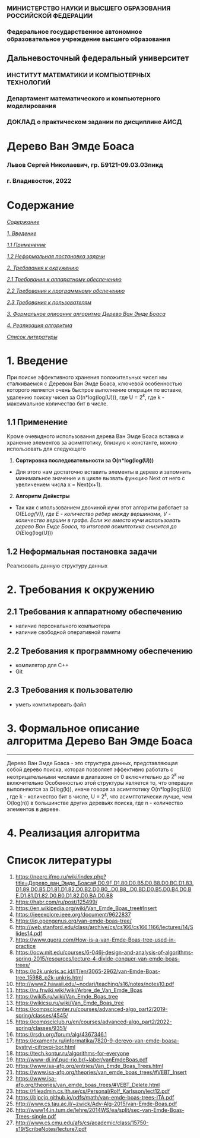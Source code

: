 



### МИНИСТЕРСТВО НАУКИ И ВЫСШЕГО ОБРАЗОВАНИЯ РОССИЙСКОЙ ФЕДЕРАЦИИ

### Федеральное государственное автономное образовательное учреждение высшего образования

## Дальневосточный федеральный университет
### ИНСТИТУТ МАТЕМАТИКИ И КОМПЬЮТЕРНЫХ ТЕХНОЛОГИЙ
### Департамент математического и компьютерного моделирования
### ДОКЛАД о практическом задании по дисциплине АИСД

# Дерево Ван Эмде Боаса

### Львов Сергей Николаевич, гр. Б9121-09.03.03пикд

### г. Владивосток, 2022

# Содержание
[*Содержание*](#содержание)

[*1. Введение*](#1-введение)

[*1.1 Применение*](#11-применение)

[*1.2 Неформальная постановка задачи*](#12-неформальная-постановка-задачи)

[*2. Требования к окружению*](#2-требования-к-окружению)

[*2.1 Требования к аппаратному обеспечению*](#21-требования-к-аппаратному-обеспечению)

[*2.2 Требования к программному обспечению*](#22-требования-к-программному-обеспечению)

[*2.3 Требования к пользователям*](#23-требования-к-пользователю)

[*3. Формальное описание алгоритма Дерево Ван Эмде Боаса*](#3-формальное-описание-алгоритма-дерево-ван-эмде-боаса)

[*4. Реализация алгоритма*](#4-реализация-алгоритма)


[*Список литературы*](#список-литературы)
# 1. Введение
При поиске эффективного хранения положительных чисел мы сталкиваемся с Деревом Ван Эмде Боаса, ключевой особенностью которого является очень быстрое выполнение операция по вставке, удалению поиску чисел за O(n*log(log(U))), где U = $2^k$, где k - максимальное количество бит в числе.
## 1.1 Применение
Кроме очевидного использования дерева Ван Эмде Боаса вставка и хранение элементов за асимптотику, близкую к константе, можно использовать для следующего
1. **Сортировка последовательности за O(n*log(log(U)))**
- Для этого нам достаточно вставить элементы в дерево и запомнить минимальное значение и в цикле вызвать функцию Next от него с увеличением числа x = Next(x+1).
2. **Алгоритм Дейкстры**
- Так как с ипользованием двочиной кучи этот алгоритм работает за O(E*Log(V)), где E - количество ребер между вершинами, V - количество вершин в графе. Если же вместо кучи использовать дерево Ван Емде Боаса, то итоговая асимптотика снизится до O(E*log(log(U)))
## 1.2 Неформальная постановка задачи
Реализовать данную структуру данных
# 2. Требования к окружению
## 2.1 Требования к аппаратному обеспечению
- наличие персонального компьютера
- наличие свободной оперативной памяти
## 2.2 Требования к программному обеспечению
- компилятор для C++
- Git
## 2.3 Требования к пользователю
- уметь компилировать файл
# 3. Формальное описание алгоритма Дерево Ван Эмде Боаса
---
Дерево Ван Эмде Боаса - это структура данных, представляющая собой дерево поиска, которая позволяет эффективно работать с неотрицательными числами в диапазоне  от 0 включительно  до $2^k$ не включительно 
Особенностью этой структуры является то, что операции выполняются за O(log(k)), иначе говоря за асимптотику O(n*log(log(U))) , где k - количество бит в числе, U = $2^k$, что асимптотически лучше, чем O(log(n)) в большинстве других деревьях поиска, где n - количество элементов в дереве.
# 4. Реализация алгоритма
# Список литературы
1.	https://neerc.ifmo.ru/wiki/index.php?title=Дерево_ван_Эмде_Боаса#.D0.9F.D1.80.D0.B5.D0.B8.D0.BC.D1.83.D1.89.D0.B5.D1.81.D1.82.D0.B2.D0.B0_.D0.B8_.D0.BD.D0.B5.D0.B4.D0.BE.D1.81.D1.82.D0.B0.D1.82.D0.BA.D0.B8
2.	https://habr.com/ru/post/125499/
3.	https://en.wikipedia.org/wiki/Van_Emde_Boas_tree#Insert
4.	https://ieeexplore.ieee.org/document/9622837
5.	https://iq.opengenus.org/van-emde-boas-tree/
6.	http://web.stanford.edu/class/archive/cs/cs166/cs166.1166/lectures/14/Slides14.pdf
7.	https://www.quora.com/How-is-a-van-Emde-Boas-tree-used-in-practice
8.	https://ocw.mit.edu/courses/6-046j-design-and-analysis-of-algorithms-spring-2015/resources/lecture-4-divide-conquer-van-emde-boas-trees/
9.	https://p2k.unkris.ac.id/IT/en/3065-2962/van-Emde-Boas-tree_15988_p2k-unkris.html
10.	 http://www2.hawaii.edu/~nodari/teaching/s16/notes/notes10.pdf
11.	 https://ru.frwiki.wiki/wiki/Arbre_de_Van_Emde_Boas
12.	 https://wiki5.ru/wiki/Van_Emde_Boas_tree
13.	 https://wikicsu.ru/wiki/Van_Emde_Boas_tree
14.	 https://compscicenter.ru/courses/advanced-algo_part2/2019-spring/classes/4545/
15.	 https://compsciclub.ru/en/courses/advanced-algo_part2/2022-spring/classes/9351/
16.	 https://rsdn.org/forum/alg/4367346.1
17.	 https://examentv.ru/informatika/7820-9-derevo-van-emde-boasa-bystryi-cifrovoi-bor.html
18.	 https://tech.kontur.ru/algorithms-for-everyone
19.	 http://www-di.inf.puc-rio.br/~laber/vanEmdeBoas.pdf
20.	 https://www.isa-afp.org/entries/Van_Emde_Boas_Trees.html
21.	 https://www.isa-afp.org/theories/van_emde_boas_trees/#VEBT_Insert
22.	 https://www.isa-afp.org/theories/van_emde_boas_trees/#VEBT_Delete.html
23.	 https://fileadmin.cs.lth.se/cs/Personal/Rolf_Karlsson/lect12.pdf
24.	 https://bjpcjp.github.io/pdfs/math/van-emde-boas-trees-ITA.pdf
25.	 http://www.cs.tau.ac.il/~zwick/Adv-Alg-2015/van-Emde-Boas.pdf
26.	 http://www14.in.tum.de/lehre/2014WS/ea/split/sec-van-Emde-Boas-Trees-single.pdf
27.	 http://www.cs.cmu.edu/afs/cs/academic/class/15750-s19/ScribeNotes/lecture7.pdf

